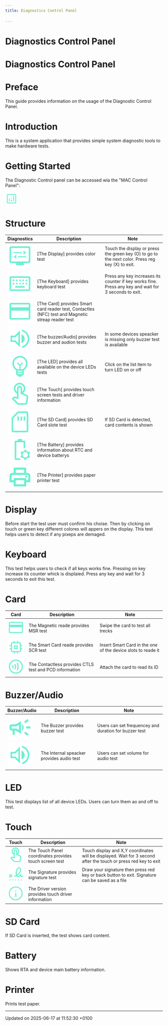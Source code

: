 ```yaml
---
title: Diagnostics Control Panel

---
```


# Diagnostics Control Panel




# Diagnostics Control Panel


# Preface

This guide provides information on the usage of the Diagnostic Control Panel.


# Introduction

This is a system application that provides simple system diagnostic tools to make hardware tests.


# Getting Started

The Diagnostic Control panel can be accessed wia the "MAC Control Panel":

![diagnostic_icon.png](.//diagnostic_icon.png)









# Structure


| Diagnostics  | Description  | Note   |
|  -------- | -------- | -------- |
| ![display_icon.png](.//display_icon.png) | [The Display] provides color test  | Touch the display or press the green key (O) to go to the next color. Press reg key (X) to exit.   |
| ![keyboard_icon.png](.//keyboard_icon.png) | [The Keyboard] provides keyboard test  | Press any key increases its counter if key works fine. Press any key and wait for 3 seconds to exit.   |
| ![card_icon.png](.//card_icon.png) | [The Card] provides Smart card reader test, Contactles (NFC) test and Magnetic streap reader test  |  |
| ![audio_icon.png](.//audio_icon.png) | [The buzzer/Audio] provides buzzer and audion tests  | In some devices speacker is missing only buzzer test is available   |
| ![led_icon.png](.//led_icon.png) | [The LED] provides all available on the device LEDs tests  | Click on the list item to turn LED on or off   |
| ![touch_icon.png](.//touch_icon.png) | [The Touch] provides touch screen tests and driver information  |  |
| ![sdcard_icon.png](.//sdcard_icon.png) | [The SD Card] provides SD Card slote test  | If SD Card is detected, card contents is shown   |
| ![battery_icon.png](.//battery_icon.png) | [The Battery] provides information about RTC and device batterys  |  |
| ![printer_icon.png](.//printer_icon.png) | [The Printer] provides paper printer test  |  |



# Display

Before start the test user must confirm his choise. Then by clicking on touch or green key different colores will appers on the display. This test helps users to detect if any pixeps are demaged.


# Keyboard

This test helps users to check if all keys works fine. Pressing on key increase its counter whick is displaied. Press any key and wait for 3 seconds to exit this test.


# Card


| Card  | Description  | Note   |
|  -------- | -------- | -------- |
| ![card_icon.png](.//card_icon.png) | The Magnetic reade provides MSR test  | Swipe the card to test all trecks   |
| ![scr_icon.png](.//scr_icon.png) | The Smart Card reade provides SCR test  | Insert Smart Card in the one of the device slots to reade it   |
| ![ctls_icon.png](.//ctls_icon.png) | The Contactless provides CTLS test and PCD information  | Attach the card to read its ID   |



# Buzzer/Audio


| Buzzer/Audio  | Description  | Note   |
|  -------- | -------- | -------- |
| ![buzzer_icon.png](.//buzzer_icon.png) | The Buzzer provides buzzer test  | Users can set frequencey and duration for buzzer test   |
| ![audio_icon.png](.//audio_icon.png) | The Internal speacker provides audio test  | Users can set volume for audio test   |



# LED

This test displays list of all device LEDs. Users can turn them ao and off to test.


# Touch


| Touch  | Description  | Note   |
|  -------- | -------- | -------- |
| ![touch_icon.png](.//touch_icon.png) | The Touch Panel coordinates provides touch screen test  | Touch display and X,Y coordinates will be displayed. Wait for 3 second after the touch or press red key to exit   |
| ![signature_icon.png](.//signature_icon.png) | The Signature provides signature test  | Draw your signature then press red key or back button to exit. Signature can be saved as a file   |
| ![info_icon.png](.//info_icon.png) | The Driver version provides touch driver information  |  |



# SD Card

If SD Card is inserted, the test shows card content.


# Battery

Shows RTA and device main battery information.


# Printer

Prints test paper. 

-------------------------------

Updated on 2025-06-17 at 11:52:30 +0100

